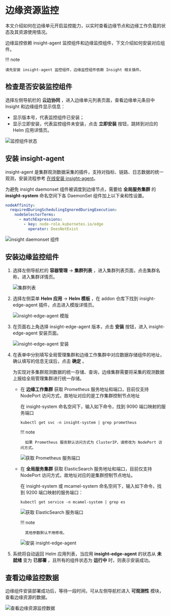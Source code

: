 # 边缘资源监控

本文介绍如何在边缘单元开启监控能力，以实时查看边缘节点和边缘工作负载的状态及其资源使用情况。

边缘监控依赖 insight-agent 监控组件和边缘监控组件，下文介绍如何安装对应组件。

!!! note

    请先安装 insight-agent 监控组件，边缘监控组件依赖 Insight 相关插件。

## 检查是否安装监控组件

选择左侧导航栏的 __云边协同__ ，进入边缘单元列表页面，查看边缘单元条目中 Insight 和边缘组件显示信息：

- 显示版本号，代表监控组件已安装；
- 显示立即安装，代表监控组件未安装，点击 **立即安装** 按钮，跳转到对应的 Helm 应用详情页。

![监控组件状态](../../images/edge-observable-01.png)

## 安装 insight-agent

insight-agent 是集群观测数据采集的插件，支持对指标、链路、日志数据的统一观测，安装流程参考 [在线安装 insight-agent](../../../insight/quickstart/install/install-agent.md)。

为避免 insight daemonset 组件被调度到边缘节点，需要给 **全局服务集群** 的 **insight-system** 命名空间下各 DaemonSet 组件加上以下亲和性设置。

```yaml
nodeAffinity:
  requiredDuringSchedulingIgnoredDuringExecution:
    nodeSelectorTerms:
      - matchExpressions:
        - key: node-role.kubernetes.io/edge
          operator: DoesNotExist
```

![insight daemonset 组件](../../images/edge-observable-09.png)

## 安装边缘监控组件

1. 选择左侧导航栏的 **容器管理** -> **集群列表** ，进入集群列表页面，点击集群名称，进入集群详情页。

    ![集群列表](../../images/edge-observable-02.png)

2. 选择左侧菜单 **Helm 应用** -> **Helm 模板** ，在 addon 仓库下找到 insight-edge-agent 插件，点击进入模版详情页。

    ![insight-edge-agent 模版](../../images/edge-observable-03.png)

3. 在页面右上角选择 insight-edge-agent 版本，点击 **安装** 按钮，进入 insight-edge-agent 安装页面。

    ![insight-edge-agent 安装](../../images/edge-observable-04.png)

4. 在表单中分别填写全局管理集群和边缘工作集群中对应数据存储组件的地址，确认填写的信息无误后，点击 **确定** 。

    为实现对多集群观测数据的统一存储、查询，边缘集群需要将采集的观测数据上报给全局管理集群进行统一存储。

    - 在 **边缘工作集群** 获取 Prometheus 服务地址和端口，目前仅支持 NodePort 访问方式，故地址对应的是工作集群控制节点地址

        在 insight-system 命名空间下，输入如下命令，找到 9090 端口映射的服务端口

        ```shell
        kubectl get svc -n insight-system | grep prometheus
        ```

        !!! note

            如果 Prometheus 服务默认访问方式为 ClusterIP，请修改为 NodePort 访问方式。

        ![获取 Prometheus 服务端口](../../images/edge-observable-07.png)

    - 在 **全局服务集群** 获取 ElasticSearch 服务地址和端口，目前仅支持 NodePort 访问方式，故地址对应的是集群控制节点地址。

        在 insight-system 或 mcamel-system 命名空间下，输入如下命令，找到 9200 端口映射的服务端口：

        ```shell
        kubectl get service -n mcamel-system | grep es
        ```

        ![获取 ElasticSearch 服务端口](../../images/edge-observable-06.png)

        !!! note

            其他参数默认不用修改。

        ![安装 insight-edge-agent](../../images/edge-observable-05.png)

5. 系统将自动返回 Helm 应用列表，当应用 **insight-edge-agent** 的状态从 **未就绪** 变为 **已部署** ，且所有的组件状态为 **运行中** 时，则表示安装成功。

## 查看边缘监控数据

边缘组件安装部署成功后，等待一段时间，可从左侧导航栏进入 **可观测性** 模块，查看边缘资源的数据。

![查看边缘资源监控数据](../../images/edge-observable-08.png)
